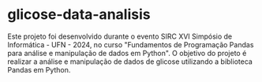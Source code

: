 # glicose-data-analisis
Este projeto foi desenvolvido durante o evento SIRC XVI Simpósio de Informática - UFN - 2024, no curso "Fundamentos de Programação Pandas para análise e manipulação de dados em Python". O objetivo do projeto é realizar a análise e manipulação de dados de glicose utilizando a biblioteca Pandas em Python.
